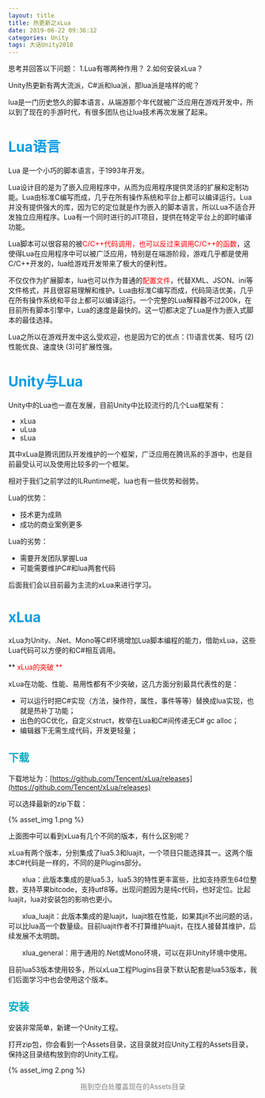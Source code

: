```yaml
---
layout: title
title: 热更新之xLua
date: 2019-06-22 09:36:12
categories: Unity
tags: 大话Unity2018
---
```

思考并回答以下问题：
1.Lua有哪两种作用？
2.如何安装xLua？

<!--more-->

Unity热更新有两大流派，C#派和lua派，那lua派是啥样的呢？

lua是一门历史悠久的脚本语言，从端游那个年代就被广泛应用在游戏开发中，所以到了现在的手游时代，有很多团队也让lua技术再次发展了起来。

# <span style="color:#039BE5;">Lua语言</span>

Lua 是一个小巧的脚本语言，于1993年开发。

Lua设计目的是为了嵌入应用程序中，从而为应用程序提供灵活的扩展和定制功能。Lua由标准C编写而成，几乎在所有操作系统和平台上都可以编译运行。Lua并没有提供强大的库，因为它的定位就是作为嵌入的脚本语言，所以Lua不适合开发独立应用程序。Lua有一个同时进行的JIT项目，提供在特定平台上的即时编译功能。

Lua脚本可以很容易的被<span style="color:red">C/C++代码调用，也可以反过来调用C/C++的函数</span>，这使得Lua在应用程序中可以被广泛应用，特别是在端游阶段，游戏几乎都是使用C/C++开发的，lua给游戏开发带来了极大的便利性。

不仅仅作为扩展脚本，lua也可以作为普通的<span style="color:red">配置文件</span>，代替XML、JSON、ini等文件格式，并且很容易理解和维护。Lua由标准C编写而成，代码简洁优美，几乎在所有操作系统和平台上都可以编译运行。一个完整的Lua解释器不过200k，在目前所有脚本引擎中，Lua的速度是最快的。这一切都决定了Lua是作为嵌入式脚本的最佳选择。

Lua之所以在游戏开发中这么受欢迎，也是因为它的优点：(1)语言优美、轻巧 (2)性能优良、速度快 (3)可扩展性强。

# <span style="color:#039BE5;">Unity与Lua</span>

Unity中的Lua也一直在发展，目前Unity中比较流行的几个Lua框架有：

* xLua
* uLua
* sLua

其中xLua是腾讯团队开发维护的一个框架，广泛应用在腾讯系的手游中，也是目前最受认可以及使用比较多的一个框架。

相对于我们之前学过的ILRuntime呢，lua也有一些优势和弱势。

Lua的优势：
* 技术更为成熟
* 成功的商业案例更多

Lua的劣势：
* 需要开发团队掌握Lua
* 可能需要维护C#和lua两套代码

后面我们会以目前最为主流的xLua来进行学习。

# <span style="color:#039BE5;">xLua<span>

xLua为Unity、.Net、Mono等C#环境增加Lua脚本编程的能力，借助xLua，这些Lua代码可以方便的和C#相互调用。

** <span style="color:red;">xLua的突破<span> **

xLua在功能、性能、易用性都有不少突破，这几方面分别最具代表性的是：

* 可以运行时把C#实现（方法，操作符，属性，事件等等）替换成lua实现，也就是热补丁功能；
* 出色的GC优化，自定义struct，枚举在Lua和C#间传递无C# gc alloc；
* 编辑器下无需生成代码，开发更轻量；


## <span style="color:#00ACC1;">下载</span>

下载地址为：[https://github.com/Tencent/xLua/releases](https://github.com/Tencent/xLua/releases)

可以选择最新的zip下载：

{% asset_img 1.png %}

上面图中可以看到xLua有几个不同的版本，有什么区别呢？

xLua有两个版本，分别集成了lua5.3和luajit，一个项目只能选择其一。这两个版本C#代码是一样的，不同的是Plugins部分。

&emsp;&emsp;xlua：此版本集成的是lua5.3，lua5.3的特性更丰富些，比如支持原生64位整数，支持苹果bitcode，支持utf8等。出现问题因为是纯c代码，也好定位。比起luajit，lua对安装包的影响也更小。

&emsp;&emsp;xlua_luajit：此版本集成的是luajit，luajit胜在性能，如果其jit不出问题的话，可以比lua高一个数量级。目前luajit作者不打算维护luajit，在找人接替其维护，后续发展不太明朗。

&emsp;&emsp;xlua_general：用于通用的.Net或Mono环境，可以在非Unity环境中使用。

目前lua53版本使用较多，所以xLua工程Plugins目录下默认配套是lua53版本，我们后面学习中也会使用这个版本。

## <span style="color:#00ACC1;">安装</span>

安装非常简单，新建一个Unity工程。

打开zip包，你会看到一个Assets目录，这目录就对应Unity工程的Assets目录，保持这目录结构放到你的Unity工程。

{% asset_img 2.png %}
<center><font color="gray">拖到空白处覆盖现在的Assets目录</font></center>
